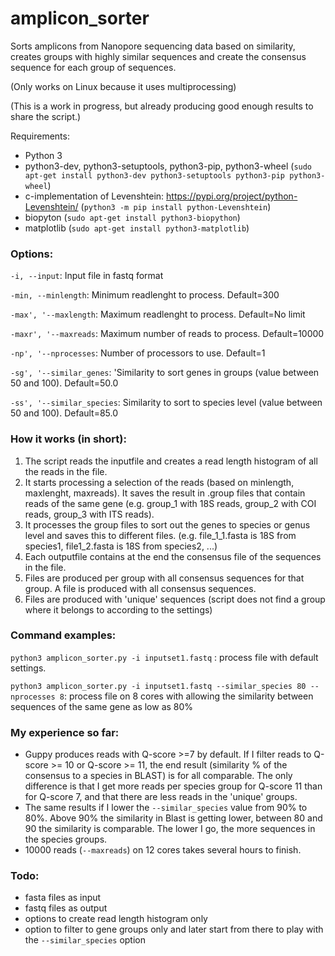 # amplicon_sorter
Sorts amplicons from Nanopore sequencing data based on similarity, creates groups with highly similar sequences and create the consensus sequence for each group of sequences.

(Only works on Linux because it uses multiprocessing)

(This is a work in progress, but already producing good enough results to share the script.)

Requirements:
- Python 3
- python3-dev, python3-setuptools, python3-pip, python3-wheel
  (`sudo apt-get install python3-dev python3-setuptools python3-pip python3-wheel`)
- c-implementation of Levenshtein: https://pypi.org/project/python-Levenshtein/
  (`python3 -m pip install python-Levenshtein`)
- biopyton (`sudo apt-get install python3-biopython`)
- matplotlib (`sudo apt-get install python3-matplotlib`)

### Options:

`-i, --input`: Input file in fastq format

`-min, --minlength`: Minimum readlenght to process.  Default=300

`-max', '--maxlength`: Maximum readlenght to process.  Default=No limit

`-maxr', '--maxreads`: Maximum number of reads to process. Default=10000

`-np', '--nprocesses`: Number of processors to use. Default=1

`-sg', '--similar_genes`: 'Similarity to sort genes in groups (value between 50 and 100). Default=50.0

`-ss', '--similar_species`: Similarity to sort to species level (value between 50 and 100). Default=85.0

### How it works (in short):

 1. The script reads the inputfile and creates a read length histogram of all the reads in the file.
 2. It starts processing a selection of the reads (based on minlength, maxlenght, maxreads).  It saves the result in .group files that contain reads of the same gene (e.g. group_1 with 18S reads, group_2 with COI reads, group_3 with ITS reads).
 3. It processes the group files to sort out the genes to species or genus level and saves this to different files.  (e.g. file_1_1.fasta is 18S from species1, file1_2.fasta is 18S from species2, ...) 
 4. Each outputfile contains at the end the consensus file of the sequences in the file.
 5. Files are produced per group with all consensus sequences for that group.  A file is produced with all consensus sequences.
 6. Files are produced with 'unique' sequences (script does not find a group where it belongs to according to the settings)

### Command examples:

`python3 amplicon_sorter.py -i inputset1.fastq` : process file with default settings.

`python3 amplicon_sorter.py -i inputset1.fastq --similar_species 80 --nprocesses 8`: process file on 8 cores with allowing the similarity between sequences of the same gene as low as 80% 

### My experience so far:
- Guppy produces reads with Q-score >=7 by default.  If I filter reads to Q-score >= 10 or Q-score >= 11, the end result (similarity % of the consensus to a species in BLAST) is for all comparable.   The only difference is that I get more reads per species group for Q-score 11 than for Q-score 7, and that there are less reads in the 'unique' groups.
- The same results if I lower the `--similar_species` value from 90% to 80%.  Above 90% the similarity in Blast is getting lower, between 80 and 90 the similarity is comparable.  The lower I go, the more sequences in the species groups.
- 10000 reads (`--maxreads`) on 12 cores takes several hours to finish.  

### Todo:
- fasta files as input
- fastq files as output
- options to create read length histogram only
- option to filter to gene groups only and later start from there to play with the `--similar_species` option

